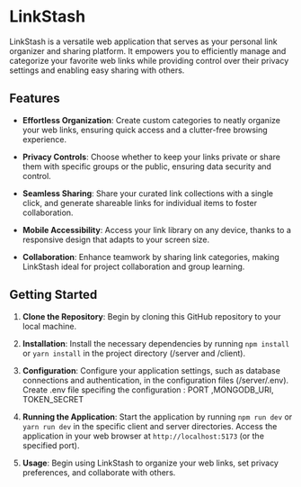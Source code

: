 # LinkStash

LinkStash is a versatile web application that serves as your personal link organizer and sharing platform. It empowers you to efficiently manage and categorize your favorite web links while providing control over their privacy settings and enabling easy sharing with others.

## Features

- **Effortless Organization**: Create custom categories to neatly organize your web links, ensuring quick access and a clutter-free browsing experience.

- **Privacy Controls**: Choose whether to keep your links private or share them with specific groups or the public, ensuring data security and control.

- **Seamless Sharing**: Share your curated link collections with a single click, and generate shareable links for individual items to foster collaboration.

- **Mobile Accessibility**: Access your link library on any device, thanks to a responsive design that adapts to your screen size.

- **Collaboration**: Enhance teamwork by sharing link categories, making LinkStash ideal for project collaboration and group learning.

## Getting Started

1. **Clone the Repository**: Begin by cloning this GitHub repository to your local machine.

2. **Installation**: Install the necessary dependencies by running `npm install` or `yarn install` in the project directory (/server and /client).

3. **Configuration**: Configure your application settings, such as database connections and authentication, in the configuration files (/server/.env). Create .env file specifing the configuration : PORT ,MONGODB_URI, TOKEN_SECRET

4. **Running the Application**: Start the application by running `npm run dev` or `yarn run dev` in the specific client and server directories. Access the application in your web browser at `http://localhost:5173` (or the specified port).

5. **Usage**: Begin using LinkStash to organize your web links, set privacy preferences, and collaborate with others.
